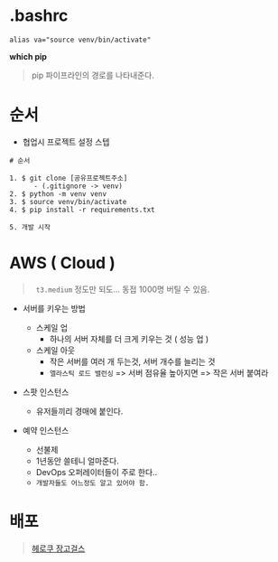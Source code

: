 # .bashrc

```shell
alias va="source venv/bin/activate"
```



**which pip**

> pip 파이프라인의 경로를 나타내준다.



# 순서

- 협업시 프로젝트 설정 스텝

```shell
# 순서

1. $ git clone [공유프로젝트주소]
      - (.gitignore -> venv) 
2. $ python -m venv venv
3. $ source venv/bin/activate
4. $ pip install -r requirements.txt

5. 개발 시작

```





# AWS ( Cloud )

>  ` t3.medium` 정도만 되도... 동접 1000명 버틸 수 있음.



- 서버를 키우는 방법
  - 스케일 업
    - 하나의 서버 자체를 더 크게 키우는 것 ( 성능 업 )
  - 스케일 아웃
    - 작은 서버를 여러 개 두는것, 서버 개수를 늘리는 것
    - `엘라스틱 로드 밸런싱` => 서버 점유율 높아지면 => 작은 서버 붙여라



- 스팟 인스턴스

  - 유저들끼리 경매에 붙인다.

  

- 예약 인스턴스
  - 선불제
  - 1년동안 쓸테니 얼마준다.
  - DevOps 오퍼레이터들이 주로 한다..
  - `개발자들도 어느정도 알고 있어야 함.`





# 배포

> [헤로쿠 장고걸스](https://tutorial-extensions.djangogirls.org/ko/heroku/)

